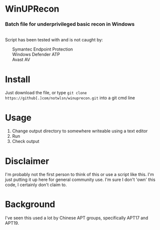 # WinUPRecon
<h3>Batch file for underprivileged basic recon in Windows</h3>
<br> Script has been tested with and is not caught by:
<ul>
Symantec Endpoint Protection<br>
Windows Defender ATP<br>
Avast AV <br>
</ul>

# Install <br>
Just download the file, or type <code>git clone https://github[.]com/notwlsn/winuprecon.git</code> into a git cmd line
  
# Usage <br>
1. Change output directory to somewhere writeable using a text editor <br>
2. Run <br>
3. Check output

# Disclaimer <br>
I'm probably not the first person to think of this or use a script like this. I'm just putting it up here for general community use. I'm sure I don't 'own' this code, I certainly don't claim to.

# Background <br>
I've seen this used a lot by Chinese APT groups, specifically APT17 and APT19.
